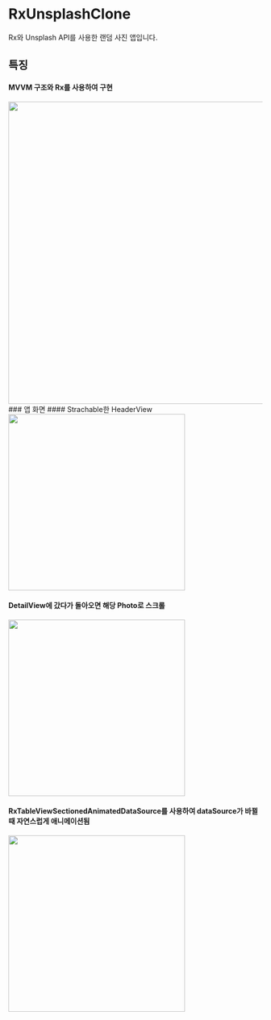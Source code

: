 # RxUnsplashClone
Rx와 Unsplash API를 사용한 랜덤 사진 앱입니다.


## 특징
#### MVVM 구조와 Rx를 사용하여 구현
<img src="https://user-images.githubusercontent.com/33716159/113270644-aca42680-9314-11eb-8928-fdbf6e2c6558.png" width=600>
###  앱 화면
#### Strachable한 HeaderView
<img src="https://user-images.githubusercontent.com/33716159/113080347-c0b32f80-9211-11eb-957a-32d53de442c5.gif" width=350>

#### DetailView에 갔다가 돌아오면 해당 Photo로 스크롤 
<img src="https://user-images.githubusercontent.com/33716159/113080957-bf363700-9212-11eb-98b5-7804467b0892.gif" width=350>

#### RxTableViewSectionedAnimatedDataSource를 사용하여 dataSource가 바뀔 때 자연스럽게 애니메이션됨 
<img src="https://user-images.githubusercontent.com/33716159/113081855-68c9f800-9214-11eb-880f-37c4a3ee5102.gif" width=350>
